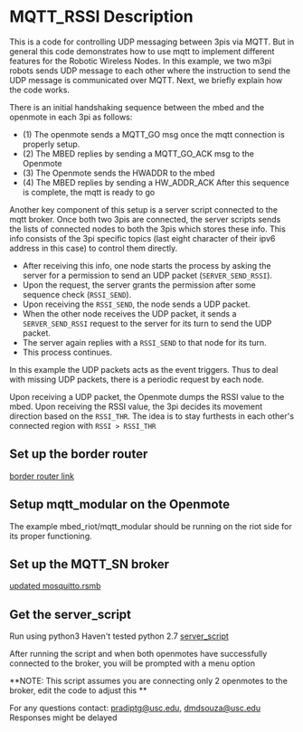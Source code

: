 # MQTT_RSSI Description

This is a code for controlling UDP messaging between 3pis via MQTT. 
But in general this code demonstrates how to use mqtt to implement different features for the Robotic Wireless Nodes.
In this example, we two m3pi robots sends UDP message to each other where the instruction to send the UDP message is communicated over MQTT.
Next, we briefly explain how the code works. 

There is an initial handshaking sequence between the mbed and the openmote in each 3pi as follows:
* (1) The openmote sends a MQTT_GO msg once the mqtt connection is properly setup.
* (2) The MBED replies by sending a MQTT_GO_ACK msg to the Openmote
* (3) The Openmote sends the HWADDR to the mbed
* (4) The MBED replies by sending a HW_ADDR_ACK
After this sequence is complete, the mqtt is ready to go 

Another key component of this setup is a server script connected to the mqtt broker.
Once both two 3pis are connected, the server scripts sends the lists of connected nodes to both the 3pis which stores these info.
This info consists of the 3pi specific topics (last eight character of their ipv6 address in this case) to control them directly.
* After receiving this info, one node starts the process by asking the server for a permission to send an UDP packet (`SERVER_SEND_RSSI`).
* Upon the request, the server grants the permission after some sequence check (`RSSI_SEND`).
* Upon receiving the `RSSI_SEND`, the node sends a UDP packet.
* When the other node receives the UDP packet, it sends a `SERVER_SEND_RSSI` request to the server for its turn to send the UDP packet.
* The server again replies with a `RSSI_SEND` to that node for its turn.
* This process continues.

In this example the UDP packets acts as the event triggers.
Thus to deal with missing UDP packets, there is a periodic request by each node.

Upon receiving a UDP packet, the Openmote dumps the RSSI value to the mbed.
Upon receiving the RSSI value, the 3pi decides its movement direction based on the `RSSI_THR`.
The idea is to stay furthests in each other's connected region with `RSSI > RSSI_THR`

## Set up the border router 

[border router link](https://github.com/ANRGUSC/anrg-riot/tree/develop/examples/emcute_border_router_3pi)

## Setup mqtt_modular on the Openmote
The example mbed_riot/mqtt_modular should be running on the riot side for its proper functioning.

## Set up the MQTT_SN broker

[updated mosquitto.rsmb](https://github.com/ANRGUSC/mosquitto.rsmb)

## Get the server_script

Run using python3 
Haven't tested python 2.7
[server_script](https://github.com/ANRGUSC/anrg-riot/tree/mqtt_bootstrap/examples/MQTT_HDLC/tools) 

After running the script and when both openmotes have successfully connected to the broker,
you will be prompted with a menu option

**NOTE: This script assumes you are connecting only 2 openmotes to the broker,
	edit the code to adjust this **

For any questions contact: pradiptg@usc.edu, dmdsouza@usc.edu
Responses might be delayed


